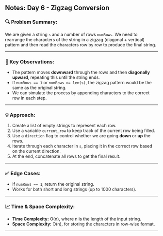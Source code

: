 ## Notes: Day 6 - Zigzag Conversion

### 🔍 Problem Summary:
We are given a string `s` and a number of rows `numRows`. We need to rearrange the characters of the string in a zigzag (diagonal + vertical) pattern and then read the characters row by row to produce the final string.

---

### 🧠 Key Observations:
- The pattern moves **downward** through the rows and then **diagonally upward**, repeating this until the string ends.
- If `numRows == 1` or `numRows >= len(s)`, the zigzag pattern would be the same as the original string.
- We can simulate the process by appending characters to the correct row in each step.

---

### 💡 Approach:
1. Create a list of empty strings to represent each row.
2. Use a variable `current_row` to keep track of the current row being filled.
3. Use a `direction` flag to control whether we are going **down** or **up** the rows.
4. Iterate through each character in `s`, placing it in the correct row based on the current direction.
5. At the end, concatenate all rows to get the final result.

---

### ✅ Edge Cases:
- If `numRows == 1`, return the original string.
- Works for both short and long strings (up to 1000 characters).

---

### 📈 Time & Space Complexity:
- **Time Complexity:** O(n), where n is the length of the input string.
- **Space Complexity:** O(n), for storing the characters in row-wise format.

---
